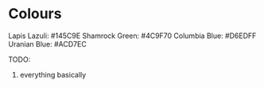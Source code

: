 # Colours
Lapis Lazuli: #145C9E
Shamrock Green: #4C9F70
Columbia Blue: #D6EDFF
Uranian Blue: #ACD7EC

TODO:

1. everything basically
